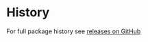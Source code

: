 History
======
For full package history see [releases on GitHub](https://github.com/VeliovGroup/neo4j-fiber/releases)